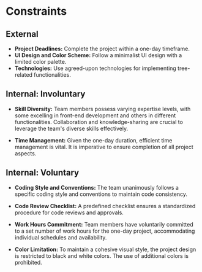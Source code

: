 # Constraints

## External

- **Project Deadlines:** Complete the project within a one-day timeframe.
- **UI Design and Color Scheme:** Follow a minimalist UI design with a limited color palette.
- **Technologies:** Use agreed-upon technologies for implementing tree-related functionalities.

## Internal: Involuntary

- **Skill Diversity:** Team members possess varying expertise levels, with some excelling in front-end development and others in different functionalities. Collaboration and knowledge-sharing are crucial to leverage the team's diverse skills effectively.

- **Time Management:** Given the one-day duration, efficient time management is vital. It is imperative to ensure completion of all project aspects.

## Internal: Voluntary

- **Coding Style and Conventions:** The team unanimously follows a specific coding style and conventions to maintain code consistency.

- **Code Review Checklist:** A predefined checklist ensures a standardized procedure for code reviews and approvals.

- **Work Hours Commitment:** Team members have voluntarily committed to a set number of work hours for the one-day project, accommodating individual schedules and availability.

- **Color Limitation:** To maintain a cohesive visual style, the project design is restricted to black and white colors. The use of additional colors is prohibited.
